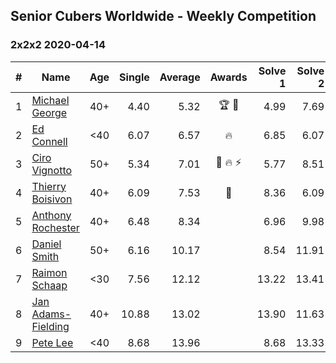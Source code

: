 ## Senior Cubers Worldwide - Weekly Competition
### 2x2x2 2020-04-14

| # | Name | Age | Single | Average | Awards | Solve 1 | Solve 2 | Solve 3 | Solve 4 | Solve 5 | Video |
| :--: | -- | :--: | --: | --: | :--: | --: | --: | --: | --: | --: | :-- |
| 1 | [Michael George](../../persons/michael_george.md) | 40+ | 4.40 | 5.32 | 🏆 🥇 | 4.99 | 7.69 | 4.96 | 6.02 | 4.40 | [Link](https://www.facebook.com/events/982619255468618/permalink/983676138696263/) |
| 2 | [Ed Connell](../../persons/ed_connell.md) | <40 | 6.07 | 6.57 | 🔥 | 6.85 | 6.07 | 6.67 | 6.52 | 6.51 | [Link](https://www.facebook.com/events/982619255468618/permalink/985744501822760/) |
| 3 | [Ciro Vignotto](../../persons/ciro_vignotto.md) | 50+ | 5.34 | 7.01 | 🥈 🔥 ⚡ | 5.77 | 8.51 | 7.72 | 5.34 | 7.54 | [Link](https://www.facebook.com/events/982619255468618/permalink/983361152061095/) |
| 4 | [Thierry Boisivon](../../persons/thierry_boisivon.md) | 40+ | 6.09 | 7.53 | 🥉 | 8.36 | 6.09 | 7.05 | 7.55 | 8.00 | [Link](https://www.facebook.com/events/982619255468618/permalink/986813878382489/) |
| 5 | [Anthony Rochester](../../persons/anthony_rochester.md) | 40+ | 6.48 | 8.34 |  | 6.96 | 9.98 | 6.48 | DNF | 8.10 | [Link](https://www.facebook.com/events/982619255468618/permalink/982655132131697/) |
| 6 | [Daniel Smith](../../persons/daniel_smith.md) | 50+ | 6.16 | 10.17 |  | 8.54 | 11.91 | 10.05 | 6.16 | 16.82 | [Link](https://www.facebook.com/events/982619255468618/permalink/987002058363671/) |
| 7 | [Raimon Schaap](../../persons/raimon_schaap.md) | <30 | 7.56 | 12.12 |  | 13.22 | 13.41 | 14.19 | 7.56 | 9.73 | [Link](https://www.facebook.com/events/982619255468618/permalink/986521178411759/) |
| 8 | [Jan Adams-Fielding](../../persons/jan_adams-fielding.md) | 40+ | 10.88 | 13.02 |  | 13.90 | 11.63 | 10.88 | 28.15 | 13.54 | [Link](https://www.facebook.com/events/982619255468618/permalink/987498808313996/) |
| 9 | [Pete Lee](../../persons/pete_lee.md) | <40 | 8.68 | 13.96 |  | 8.68 | 13.33 | 11.11 | 18.66 | 17.45 | [Link](https://www.facebook.com/events/982619255468618/permalink/985948781802332/) |

<!-- Global site tag (gtag.js) - Google Analytics -->
<script async src="https://www.googletagmanager.com/gtag/js?id=UA-86348435-3"></script>
<script>window.dataLayer = window.dataLayer || []; function gtag() {dataLayer.push(arguments);} gtag('js', new Date()); gtag('config', 'UA-86348435-3');</script>
